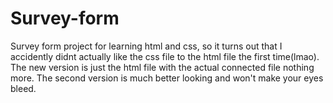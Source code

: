 # Survey-form
Survey form project for learning html and css, so it turns out that I accidently didnt actually like the css file to the html file the first time(lmao).
The new version is just the html file with the actual connected file nothing more.
The second version is much better looking and won't make your eyes bleed.
